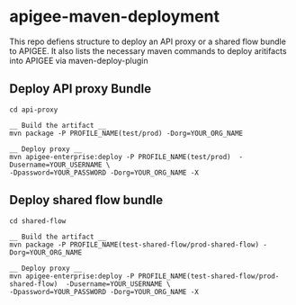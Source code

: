# apigee-maven-deployment

This repo defiens structure to deploy an API proxy or a shared flow bundle to APIGEE. It also lists the necessary maven commands to deploy aritifacts into APIGEE via maven-deploy-plugin

## Deploy API proxy Bundle
``` 
cd api-proxy

__ Build the artifact __
mvn package -P PROFILE_NAME(test/prod) -Dorg=YOUR_ORG_NAME

__ Deploy proxy __
mvn apigee-enterprise:deploy -P PROFILE_NAME(test/prod)  -Dusername=YOUR_USERNAME \
-Dpassword=YOUR_PASSWORD -Dorg=YOUR_ORG_NAME -X
```


## Deploy shared flow bundle
``` 
cd shared-flow

__ Build the artifact __
mvn package -P PROFILE_NAME(test-shared-flow/prod-shared-flow) -Dorg=YOUR_ORG_NAME

__ Deploy proxy __
mvn apigee-enterprise:deploy -P PROFILE_NAME(test-shared-flow/prod-shared-flow)  -Dusername=YOUR_USERNAME \
-Dpassword=YOUR_PASSWORD -Dorg=YOUR_ORG_NAME -X
``` 
